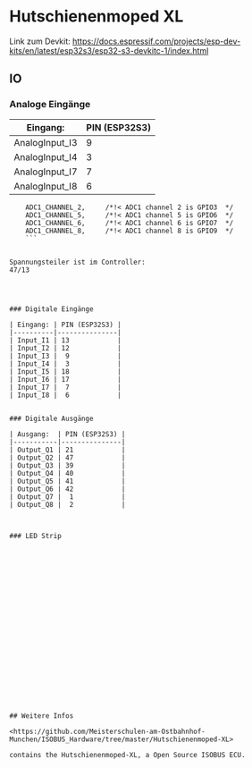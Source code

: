 # Hutschienenmoped XL


Link zum Devkit: <https://docs.espressif.com/projects/esp-dev-kits/en/latest/esp32s3/esp32-s3-devkitc-1/index.html>




## IO

### Analoge Eingänge

| Eingang:       | PIN (ESP32S3) |
|----------------|---------------|
| AnalogInput_I3 |  9            |
| AnalogInput_I4 |  3            |
| AnalogInput_I7 |  7            |
| AnalogInput_I8 |  6            |

```
    ADC1_CHANNEL_2,     /*!< ADC1 channel 2 is GPIO3  */
    ADC1_CHANNEL_5,     /*!< ADC1 channel 5 is GPIO6  */
    ADC1_CHANNEL_6,     /*!< ADC1 channel 6 is GPIO7  */
    ADC1_CHANNEL_8,     /*!< ADC1 channel 8 is GPIO9  */
    ```


Spannungsteiler ist im Controller:
47/13 




### Digitale Eingänge

| Eingang: | PIN (ESP32S3) |
|----------|---------------|
| Input_I1 | 13            |
| Input_I2 | 12            |
| Input_I3 |  9            |
| Input_I4 |  3            |
| Input_I5 | 18            |
| Input_I6 | 17            |
| Input_I7 |  7            |
| Input_I8 |  6            |


### Digitale Ausgänge

| Ausgang:  | PIN (ESP32S3) |
|-----------|---------------|
| Output_Q1 | 21            |
| Output_Q2 | 47            |
| Output_Q3 | 39            |
| Output_Q4 | 40            |
| Output_Q5 | 41            |
| Output_Q6 | 42            |
| Output_Q7 |  1            |
| Output_Q8 |  2            |



### LED Strip






















## Weitere Infos

<https://github.com/Meisterschulen-am-Ostbahnhof-Munchen/ISOBUS_Hardware/tree/master/Hutschienenmoped-XL>

contains the Hutschienenmoped-XL, a Open Source ISOBUS ECU.


